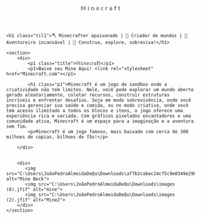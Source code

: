 <html lang="pt-BR">
<head>
    <link rel="stylesheet" href="styles.css">
    <title>Aluraflix</title>
</head>

<body>
    <header>𝕄 𝕚 𝕟 𝕖 𝕔 𝕣 𝕒 𝕗 𝕥</header>
       
    <h1 class="til1">🪓 Minecrafter apaixonado | 🏰 Criador de mundos | 🧩 Aventureiro incansável | 🔨 Construa, explore, sobreviva!</h1>

    <section>
        <div>
            <p1 class="title">𝕄𝕚𝕟𝕖𝕔𝕣𝕒𝕗𝕥</p1>
            <p1>Baixe seu Mine Aqui! <link rel="stylesheet" href="Minecraft.com"></p1>
            
            <h1 class="p1">Minecraft é um jogo de sandbox onde a criatividade não tem limites. Nele, você pode explorar um mundo aberto gerado aleatoriamente, coletar recursos, construir estruturas incríveis e enfrentar desafios. Seja em modo sobrevivência, onde você precisa gerenciar sua saúde e comida, ou no modo criativo, onde você tem acesso ilimitado a todos os blocos e itens, o jogo oferece uma experiência rica e variada. Com gráficos pixelados encantadores e uma comunidade ativa, Minecraft é um espaço para a imaginação e a aventura sem fim.
            <p>Minecraft é um jogo famoso, mais baixado com cerca de 300 milhoes de copias, bilhoes de fãs!</p>
        
        </div>
        

        <div>
           <img src="C:\Users\JoãoPedroAlmeidaDeQu\Downloads\af7b2cabec24cf5c9e0349e298e06a72.jpg" alt="Mine Beck">
           <img src="C:\Users\JoãoPedroAlmeidaDeQu\Downloads\images (6).jfif" alt="mine">
           <img src="C:\Users\JoãoPedroAlmeidaDeQu\Downloads\images (2).jfif" alt="Mine2">
        </div>
    </section>

</body>

</html>
